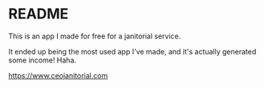 # README

This is an app I made for free for a janitorial service.

It ended up being the most used app I've made, and it's actually generated some income! Haha.

https://www.ceojanitorial.com
